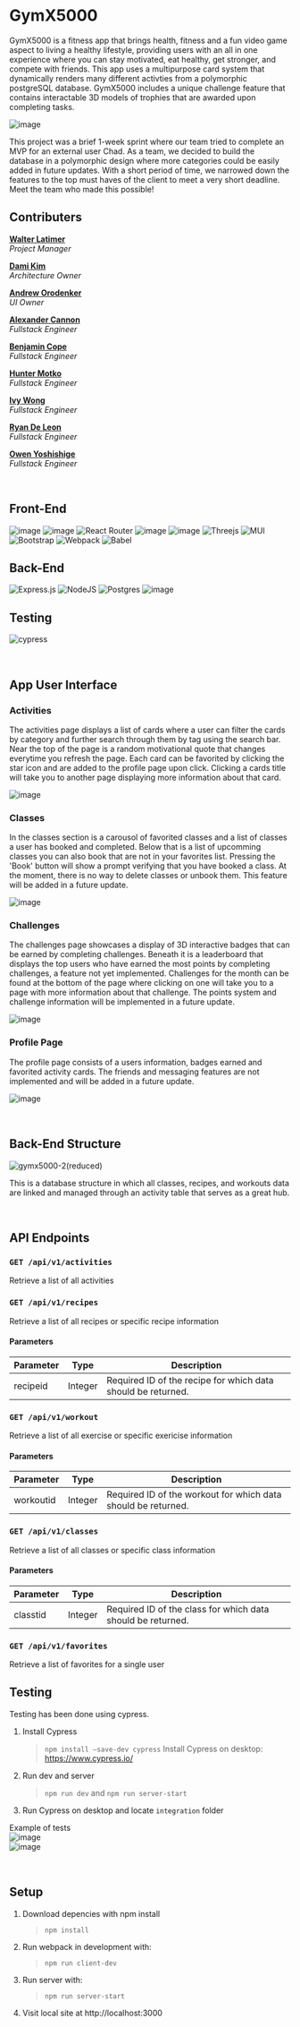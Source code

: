 # GymX5000
GymX5000 is a fitness app that brings health, fitness and a fun video game aspect to living a healthy lifestyle, providing users with an all in one experience where you can stay motivated, eat healthy, get stronger, and compete with friends.  This app uses a multipurpose card system that dynamically renders many different activties from a polymorphic postgreSQL database. GymX5000 includes a unique challenge feature that contains interactable 3D models of trophies that are awarded upon completing tasks. 

![image](https://lh3.googleusercontent.com/g91D-KmK_R3ajx9XSY7l6d9kJkfXZhBUmzW7yUajU7FW5ffk9rHmrmDU7P__xtALIA1RCrF4X7P5JnNC7z14vwf0V_gqPHoPU7x3O0YWUeoiuV0L8I8kbUHZy2v9NYmm4U-HTyW9FQ=w2400)

This project was a brief 1-week sprint where our team tried to complete an MVP for an external user Chad. As a team, we decided to build the database in a polymorphic design where more categories could be easily added in future updates. With a short period of time, we narrowed down the features to the top must haves of the client to meet a very short deadline. Meet the team who made this possible!


## Contributers

**[Walter Latimer](https://github.com/floridamaniac)**\
*Project Manager*

**[Dami Kim](https://github.com/es98dame)**\
*Architecture Owner*

**[Andrew Orodenker](https://github.com/aorodenker)**\
*UI Owner*

**[Alexander Cannon](https://github.com/theVikingMan)**\
*Fullstack Engineer*

**[Benjamin Cope](https://github.com/BenjaminRCope)**\
*Fullstack Engineer*

**[Hunter Motko](https://github.com/hunterMotko)**\
*Fullstack Engineer*

**[Ivy Wong](https://github.com/ivykw)**\
*Fullstack Engineer*

**[Ryan De Leon](https://github.com/ryand8008)**\
*Fullstack Engineer*

**[Owen Yoshishige](https://github.com/OwenMY)**\
*Fullstack Engineer*


<br/>

## Front-End
![image](https://img.shields.io/badge/JavaScript-323330?style=for-the-badge&logo=javascript&logoColor=F7DF1E) ![image](https://img.shields.io/badge/React-20232A?style=for-the-badge&logo=react&logoColor=61DAFB) ![React Router](https://img.shields.io/badge/React_Router-CA4245?style=for-the-badge&logo=react-router&logoColor=white) ![image](https://img.shields.io/badge/CSS3-1572B6?style=for-the-badge&logo=css3&logoColor=white) ![image](https://img.shields.io/badge/HTML5-E34F26?style=for-the-badge&logo=html5&logoColor=white) ![Threejs](https://img.shields.io/badge/threejs-black?style=for-the-badge&logo=three.js&logoColor=white) ![MUI](https://img.shields.io/badge/MUI-%230081CB.svg?style=for-the-badge&logo=mui&logoColor=white) ![Bootstrap](https://img.shields.io/badge/bootstrap-%23563D7C.svg?style=for-the-badge&logo=bootstrap&logoColor=white) ![Webpack](https://img.shields.io/badge/webpack-%238DD6F9.svg?style=for-the-badge&logo=webpack&logoColor=black) ![Babel](https://img.shields.io/badge/Babel-F9DC3e?style=for-the-badge&logo=babel&logoColor=black)

## Back-End
![Express.js](https://img.shields.io/badge/express.js-%23404d59.svg?style=for-the-badge&logo=express&logoColor=%2361DAFB) ![NodeJS](https://img.shields.io/badge/node.js-6DA55F?style=for-the-badge&logo=node.js&logoColor=white) ![Postgres](https://img.shields.io/badge/postgres-%23316192.svg?style=for-the-badge&logo=postgresql&logoColor=white) ![image](https://img.shields.io/badge/Amazon_AWS-FF9900?style=for-the-badge&logo=amazonaws&logoColor=white)

## Testing
![cypress](https://img.shields.io/badge/-cypress-%23E5E5E5?style=for-the-badge&logo=cypress&logoColor=058a5e)

<br/>

## App User Interface

### Activities
The activities page displays a list of cards where a user can filter the cards by category and further search through them by tag using the search bar.
Near the top of the page is a random motivational quote that changes everytime you refresh the page. Each card can be favorited by clicking the star icon and are added to the profile page upon click. Clicking a cards title will take you to another page displaying more information about that card. 
>>
![image](https://media.giphy.com/media/gZGKgbMA7zDn0raCKj/giphy.gif)
>>
### Classes
In the classes section is a carousol of favorited classes and a list of classes a user has booked and completed.  Below that is a list of upcomming classes you can also book that are not in your favorites list.  Pressing the 'Book' button will show a prompt verifying that you have booked a class.  At the moment, there is no way to delete classes or unbook them. This feature will be added in a future update.
>>
![image](https://media.giphy.com/media/IaYQDYErZuqPvZVybO/giphy.gif)
>>
### Challenges
The challenges page showcases a display of 3D interactive badges that can be earned by completing challenges.  Beneath it is a leaderboard that displays the top users who have earned the most points by completing challenges, a feature not yet implemented. Challenges for the month can be found at the bottom of the page where clicking on one will take you to a page with more information about that challenge.  The points system and challenge information will be implemented in a future update.
>>
![image](https://media.giphy.com/media/P8IWfYps4PD4OtpoCM/giphy.gif)

### Profile Page
The profile page consists of a users information, badges earned and favorited activity cards.  The friends and messaging features are not implemented and will be added in a future update.
>>
![image](https://media.giphy.com/media/o4uXO0ayp3Cfi5cHcM/giphy.gif)

<br/>

## Back-End Structure
![gymx5000-2(reduced)](https://user-images.githubusercontent.com/25275753/169428763-736928fa-e56f-4d35-b7e1-541f54c950c6.png)
>>
This is a database structure in which all classes, recipes, and workouts data are linked and managed through an activity table that serves as a great hub.

<br/>

## API Endpoints

### `GET /api/v1/activities`
Retrieve a list of all activities

### `GET /api/v1/recipes`
Retrieve a list of all recipes or specific recipe information

#### Parameters
| Parameter  | Type    | Description                                                       |
|------------|---------|-------------------------------------------------------------------|
| recipeid        | Integer | Required ID of the recipe for which data should be returned. |

### `GET /api/v1/workout`
Retrieve a list of all exercise or specific exericise information

#### Parameters
| Parameter  | Type    | Description                                                         |
|------------|---------|---------------------------------------------------------------------|
| workoutid        | Integer | Required ID of the workout for which data should be returned. |

### `GET /api/v1/classes`
Retrieve a list of all classes or specific class information

#### Parameters
| Parameter  | Type    | Description                                                 |
|------------|---------|-------------------------------------------------------------|
| classtid   | Integer | Required ID of the class for which data should be returned. |

### `GET /api/v1/favorites`
Retrieve a list of favorites for a single user

## Testing
Testing has been done using cypress.

1. Install Cypress
   > `npm install —save-dev cypress`
   > Install Cypress on desktop: https://www.cypress.io/
2. Run dev and server
   > `npm run dev` and `npm run server-start`
3. Run Cypress on desktop and locate `integration` folder

Example of tests
</br>
![image](https://i.imgur.com/oOtOySX.png)
</br>
![image](https://i.imgur.com/KHRdbsG.gif)

<br/>

## Setup

1. Download depencies with npm install
   > `npm install`

2. Run webpack in development with:

   > `npm run client-dev`

3. Run server with:

   > `npm run server-start`

5. Visit local site at http://localhost:3000
